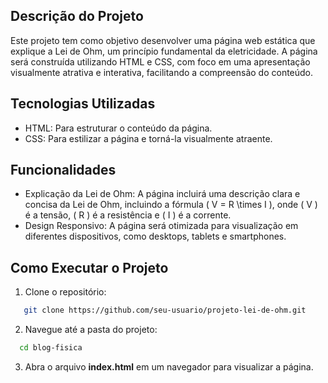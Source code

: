 ## Descrição do Projeto

Este projeto tem como objetivo desenvolver uma página web estática que explique a Lei de Ohm, um princípio fundamental da eletricidade. A página será construída utilizando HTML e CSS, com foco em uma apresentação visualmente atrativa e interativa, facilitando a compreensão do conteúdo.

## Tecnologias Utilizadas

- HTML: Para estruturar o conteúdo da página.
- CSS: Para estilizar a página e torná-la visualmente atraente.

## Funcionalidades

- Explicação da Lei de Ohm: A página incluirá uma descrição clara e concisa da Lei de Ohm, incluindo a fórmula \( V = R \times I \), onde \( V \) é a tensão, \( R \) é a resistência e \( I \) é a corrente.
- Design Responsivo: A página será otimizada para visualização em diferentes dispositivos, como desktops, tablets e smartphones.

## Como Executar o Projeto

1. Clone o repositório:

```bash
   git clone https://github.com/seu-usuario/projeto-lei-de-ohm.git
```

2. Navegue até a pasta do projeto:

 ```bash
   cd blog-fisica
```

3. Abra o arquivo **index.html** em um navegador para visualizar a página.
